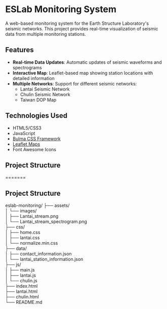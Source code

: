 # ESLab Monitoring System

A web-based monitoring system for the Earth Structure Laboratory's seismic networks. This project provides real-time visualization of seismic data from multiple monitoring stations.

## Features

- **Real-time Data Updates**: Automatic updates of seismic waveforms and spectrograms
- **Interactive Map**: Leaflet-based map showing station locations with detailed information
- **Multiple Networks**: Support for different seismic networks:
  - Lantai Seismic Network
  - Chulin Seismic Network
  - Taiwan DOP Map

## Technologies Used

- HTML5/CSS3
- JavaScript
- [Bulma CSS Framework](https://bulma.io/)
- [Leaflet Maps](https://leafletjs.com/)
- Font Awesome Icons

## Project Structure 
=======
## Project Structure
eslab-monitoring/ 
├── assets/  
│   └── images/  
│       ├── Lantai_stream.png  
│       └── Lantai_stream_spectrogram.png  
├── css/  
│   ├── home.css  
│   ├── lantai.css  
│   └── normalize.min.css  
├── data/  
│   ├── contact_information.json  
│   └── lantai_station_information.json  
├── js/  
│   ├── main.js  
│   ├── lantai.js  
│   └── chulin.js  
├── index.html  
├── lantai.html  
├── chulin.html  
└── README.md  


